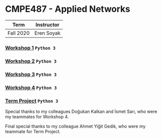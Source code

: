 # CMPE487 - Applied Networks
| Term | Instructor |
| --- | --- |
| Fall 2020  | Eren Soyak |

### [Workshop 1](/CMPE487/Project1) `Python 3`
### [Workshop 2](/CMPE487/Project2) `Python 3`
### [Workshop 3](/CMPE487/Project1) `Python 3`
### [Workshop 4](/CMPE487/Project2) `Python 3`
### [Term Project](/CMPE487/Project2) `Python 3`

Special thanks to my colleagues Doğukan Kalkan and İsmet Sarı, who were my teammates for Workshop 4.

Final special thanks to my colleague Ahmet Yiğit Gedik, who were my teammate for Term Project.